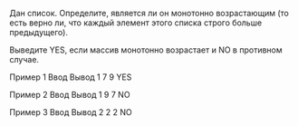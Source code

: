 Дан список. Определите, является ли он монотонно возрастающим (то есть верно ли, что каждый элемент этого списка строго больше предыдущего).

Выведите YES, если массив монотонно возрастает и NO в противном случае.

Пример 1
Ввод    Вывод
1 7 9   YES

Пример 2
Ввод    Вывод
1 9 7   NO

Пример 3
Ввод    Вывод
2 2 2   NO
